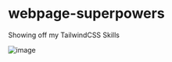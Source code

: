 # webpage-superpowers

Showing off my TailwindCSS Skills

![image](https://user-images.githubusercontent.com/68057995/222711491-8bcf824d-8b9c-4fa3-8a24-4f0caef2113c.png)
